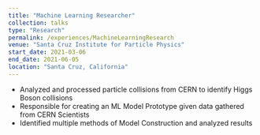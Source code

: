 ```yaml
---
title: "Machine Learning Researcher"
collection: talks
type: "Research"
permalink: /experiences/MachineLearningResearch
venue: "Santa Cruz Institute for Particle Physics"
start_date: 2021-03-06
end_date: 2021-06-05
location: "Santa Cruz, California"
---
```


-  Analyzed and processed particle collisions from CERN to identify Higgs Boson collisions
-  Responsible for creating an ML Model Prototype given data gathered from CERN Scientists
-  Identified multiple methods of Model Construction and analyzed results